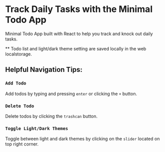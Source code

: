 # Track Daily Tasks with the Minimal Todo App

Minimal Todo App built with React to help you track and knock out daily tasks.  
  
\*\* Todo list and light/dark theme setting are saved locally in the web localstorage.

## Helpful Navigation Tips:

### `Add Todo`

Add todos by typing and pressing `enter` or clicking the `+` button.

### `Delete Todo`

Delete todos by clicking the `trashcan` button.

### `Toggle Light/Dark Themes`

Toggle between light and dark themes by clicking on the `slider` located on top right corner.
